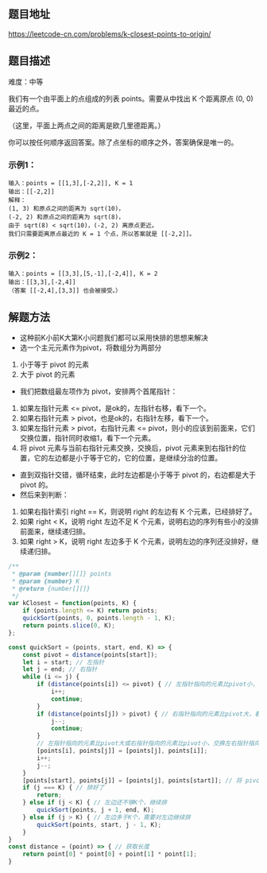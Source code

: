 ## 题目地址

https://leetcode-cn.com/problems/k-closest-points-to-origin/

## 题目描述

难度：中等

我们有一个由平面上的点组成的列表 points。需要从中找出 K 个距离原点 (0, 0) 最近的点。

（这里，平面上两点之间的距离是欧几里德距离。）

你可以按任何顺序返回答案。除了点坐标的顺序之外，答案确保是唯一的。

### 示例1：

```
输入：points = [[1,3],[-2,2]], K = 1
输出：[[-2,2]]
解释： 
(1, 3) 和原点之间的距离为 sqrt(10)，
(-2, 2) 和原点之间的距离为 sqrt(8)，
由于 sqrt(8) < sqrt(10)，(-2, 2) 离原点更近。
我们只需要距离原点最近的 K = 1 个点，所以答案就是 [[-2,2]]。
```

### 示例2：

```
输入：points = [[3,3],[5,-1],[-2,4]], K = 2
输出：[[3,3],[-2,4]]
（答案 [[-2,4],[3,3]] 也会被接受。）
```

## 解题方法

- 这种前K小前K大第K小问题我们都可以采用快排的思想来解决
- 选一个主元元素作为pivot，将数组分为两部分
1. 小于等于 pivot 的元素
2. 大于 pivot 的元素
- 我们把数组最左项作为 pivot，安排两个首尾指针：
1. 如果左指针元素 <= pivot，是ok的，左指针右移，看下一个。
2. 如果右指针元素 > pivot，也是ok的，右指针左移，看下一个。
3. 如果左指针元素 > pivot，右指针元素 <= pivot，则小的应该到前面来，它们交换位置，指针同时收缩1，看下一个元素。
4. 将 pivot 元素与当前右指针元素交换，交换后，pivot 元素来到右指针的位置，它的左边都是小于等于它的，它的位置，是继续分治的位置。
- 直到双指针交错，循环结束，此时左边都是小于等于 pivot 的，右边都是大于 pivot 的。
- 然后来到判断：
1. 如果右指针索引 right == K，则说明 right 的左边有 K 个元素，已经排好了。
2. 如果 right < K，说明 right 左边不足 K 个元素，说明右边的序列有些小的没排前面来，继续递归排。
3. 如果 right > K，说明 right 左边多于 K 个元素，说明左边的序列还没排好，继续递归排。

```js
/**
 * @param {number[][]} points
 * @param {number} K
 * @return {number[][]}
 */
var kClosest = function(points, K) {
    if (points.length <= K) return points;
    quickSort(points, 0, points.length - 1, K);
    return points.slice(0, K);
};

const quickSort = (points, start, end, K) => {
    const pivot = distance(points[start]);
    let i = start; // 左指针
    let j = end; // 右指针
    while (i <= j) {
        if (distance(points[i]) <= pivot) { // 左指针指向的元素比pivot小，看下一个，指针右移
            i++;
            continue;
        }
        if (distance(points[j]) > pivot) { // 右指针指向的元素比pivot大，看下一个，指针左移
            j--;
            continue;
        }
        // 左指针指向的元素比pivot大或右指针指向的元素比pivot小，交换左右指针指向的元素
        [points[i], points[j]] = [points[j], points[i]];
        i++;
        j--;
    }
    [points[start], points[j]] = [points[j], points[start]]; // 将 pivot 元素与当前右指针元素交换，交换后，pivot 元素来到右指针的位置，它的左边都是小于等于它的，它的位置，是继续分治的位置。
    if (j === K) { // 排好了
        return;
    } else if (j < K) { // 左边还不够K个，继续排
        quickSort(points, j + 1, end, K);
    } else if (j > K) { // 左边多于K个，需要对左边继续排
        quickSort(points, start, j - 1, K);
    }
}
const distance = (point) => { // 获取长度
    return point[0] * point[0] + point[1] * point[1];
}
```
